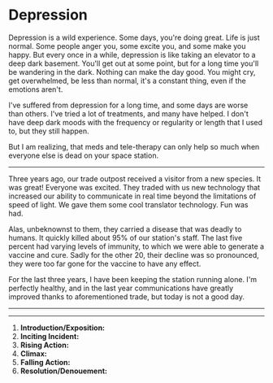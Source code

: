 # Depression

Depression is a wild experience. Some days, you're doing great. Life is just normal. Some people anger you, some excite you, and some make you happy. But every once in a while, depression is like taking an elevator to a deep dark basement. You'll get out at some point, but for a long time you'll be wandering in the dark. Nothing can make the day good. You might cry, get overwhelmed, be less than normal, it's a constant thing, even if the emotions aren't.

I've suffered from depression for a long time, and some days are worse than others. I've tried a lot of treatments, and many have helped. I don't have deep dark moods with the frequency or regularity or length that I used to, but they still happen.

But I am realizing, that meds and tele-therapy can only help so much when everyone else is dead on your space station. 

---

Three years ago, our trade outpost received a visitor from a new species. It was great! Everyone was excited. They traded with us new technology that increased our ability to communicate in real time beyond the limitations of speed of light. We gave them some cool translator technology. Fun was had.

Alas, unbeknownst to them, they carried a disease that was deadly to humans. It quickly killed about 95% of our station's staff. The last five percent had varying levels of immunity, to which we were able to generate a vaccine and cure. Sadly for the other 20, their decline was so pronounced, they were too far gone for the vaccine to have any effect. 

For the last three years, I have been keeping the station running alone. I'm perfectly healthy, and in the last year communications have greatly improved thanks to aforementioned trade, but today is not a good day.

---


---

1. **Introduction/Exposition:** 
2. **Inciting Incident:** 
3. **Rising Action:** 
4. **Climax:** 
5. **Falling Action:** 
6. **Resolution/Denouement:**